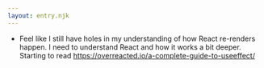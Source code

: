 ```yaml
---
layout: entry.njk
---
```


- Feel like I still have holes in my understanding of how React re-renders happen. I need to understand React and how it works a bit deeper. Starting to read https://overreacted.io/a-complete-guide-to-useeffect/
